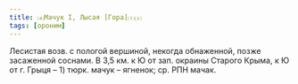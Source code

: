 ```yaml
---
title: ⒜Мачук I, Лысая [Гора]⒯⒵
tags: [ороним]
---
```


Лесистая возв. с пологой вершиной, некогда обнаженной, позже засаженной соснами.
В 3,5 км. к Ю от зап. окраины Старого Крыма, к Ю от г. Грыця – 1) тюрк. мачук –
ягненок; ср. РПН мачак.
